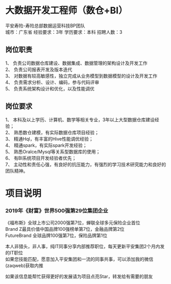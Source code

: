 # 大数据开发工程师（数仓+BI）
平安寿险-寿险总部数据运营科技BP团队  
城市：广东省 经验要求：3年 学历要求：本科  招聘人数：3

## 岗位职责
1、	负责公司数据仓库建设、数据集成、数据管理的架构设计及开发工作   
2、	负责公司报表开发及版本迭代   
3、	对数据有较高敏感性，独立完成从业务模型到数据模型的设计及开发工作   
4、	负责需求分析、设计、编码，参与代码评审   
5、	负责系统架构设计和优化，以及性能调优

## 岗位要求
1、	本科及以上学历、计算机、数学等相关专业，3年以上大型数据仓库建设经验；   
2、	熟悉数仓建模，有实际数据仓库项目经验；   
3、	精通Hql，有丰富的Hive性能调优经验；   
4、	精通spark，有实际spark开发经验；    
5、	熟悉Oralce/Mysql等关系型数据库的使用；   
6、	有BI系统项目开发经验者优先；   
7、	主动性和责任心强，有良好的抗压能力，有强烈的学习技术研究能力和良好的团队精神。

# 项目说明

### 2019年《财富》世界500强第29位集团企业
《福布斯》全球上市公司2000强第7位，蝉联全球多元保险企业首位  
Brand Z最具价值中国品牌100强榜单第7位，金融品牌第2位  
FutureBrand 全球品牌100强第7位，保险品牌第1位

本人非猎头，非人事，纯IT同事分享内部推荐职位，每天更新平安集团2个月内发的IT职位  
如果您技能匹配，愿意加入平安集团和一流的同事共事，可以添加我的微信(zaqweb)获取内推 

如果该信息能帮忙获得更好的发展请为项目点亮Star，转发给有需要的朋友




